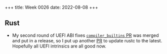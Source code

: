 +++
title: Week 0026
date: 2022-08-08
+++

## Rust

* My second round of UEFI ABI fixes [`compiler_builtins`
  PR](https://github.com/rust-lang/compiler-builtins/pull/486) was
  merged and put in a release, so I put up another
  [PR](https://github.com/rust-lang/rust/pull/100380) to update rustc to
  the latest. Hopefully all UEFI intrinsics are all good now.
